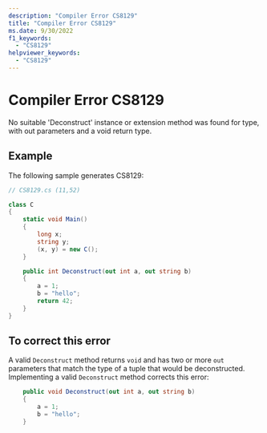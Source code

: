 ```yaml
---
description: "Compiler Error CS8129"
title: "Compiler Error CS8129"
ms.date: 9/30/2022
f1_keywords:
  - "CS8129"
helpviewer_keywords:
  - "CS8129"
---
```

# Compiler Error CS8129

No suitable 'Deconstruct' instance or extension method was found for type, with out parameters and a void return type.

## Example

 The following sample generates CS8129:

```csharp
// CS8129.cs (11,52)

class C
{
    static void Main()
    {
        long x;
        string y;
        (x, y) = new C();
    }

    public int Deconstruct(out int a, out string b)
    {
        a = 1;
        b = "hello";
        return 42;
    }
}
```

## To correct this error

A valid `Deconstruct` method returns `void` and has two or more `out` parameters that match the type of a tuple that would be deconstructed.  Implementing a valid `Deconstruct` method corrects this error:

```csharp
    public void Deconstruct(out int a, out string b)
    {
        a = 1;
        b = "hello";
    }
```
